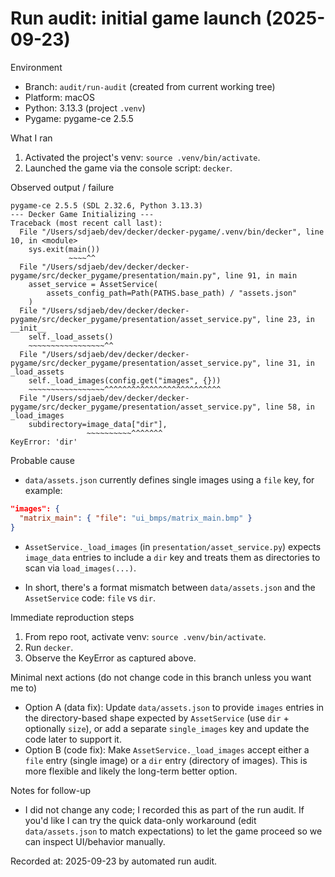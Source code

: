 # Run audit: initial game launch (2025-09-23)

Environment
- Branch: `audit/run-audit` (created from current working tree)
- Platform: macOS
- Python: 3.13.3 (project `.venv`)
- Pygame: pygame-ce 2.5.5

What I ran
1. Activated the project's venv: `source .venv/bin/activate`.
2. Launched the game via the console script: `decker`.

Observed output / failure
```
pygame-ce 2.5.5 (SDL 2.32.6, Python 3.13.3)
--- Decker Game Initializing ---
Traceback (most recent call last):
  File "/Users/sdjaeb/dev/decker/decker-pygame/.venv/bin/decker", line 10, in <module>
    sys.exit(main())
             ~~~~^^
  File "/Users/sdjaeb/dev/decker/decker-pygame/src/decker_pygame/presentation/main.py", line 91, in main
    asset_service = AssetService(
        assets_config_path=Path(PATHS.base_path) / "assets.json"
    )
  File "/Users/sdjaeb/dev/decker/decker-pygame/src/decker_pygame/presentation/asset_service.py", line 23, in __init__
    self._load_assets()
    ~~~~~~~~~~~~~~~~~^^
  File "/Users/sdjaeb/dev/decker/decker-pygame/src/decker_pygame/presentation/asset_service.py", line 31, in _load_assets
    self._load_images(config.get("images", {}))
    ~~~~~~~~~~~~~~~~~^^^^^^^^^^^^^^^^^^^^^^^^^^
  File "/Users/sdjaeb/dev/decker/decker-pygame/src/decker_pygame/presentation/asset_service.py", line 58, in _load_images
    subdirectory=image_data["dir"],
                 ~~~~~~~~~~^^^^^^^
KeyError: 'dir'
```

Probable cause
- `data/assets.json` currently defines single images using a `file` key, for example:

```json
"images": {
  "matrix_main": { "file": "ui_bmps/matrix_main.bmp" }
}
```

- `AssetService._load_images` (in `presentation/asset_service.py`) expects `image_data` entries to include a `dir` key and treats them as directories to scan via `load_images(...)`.

- In short, there's a format mismatch between `data/assets.json` and the `AssetService` code: `file` vs `dir`.

Immediate reproduction steps
1. From repo root, activate venv: `source .venv/bin/activate`.
2. Run `decker`.
3. Observe the KeyError as captured above.

Minimal next actions (do not change code in this branch unless you want me to)
- Option A (data fix): Update `data/assets.json` to provide `images` entries in the directory-based shape expected by `AssetService` (use `dir` + optionally `size`), or add a separate `single_images` key and update the code later to support it.
- Option B (code fix): Make `AssetService._load_images` accept either a `file` entry (single image) or a `dir` entry (directory of images). This is more flexible and likely the long-term better option.

Notes for follow-up
- I did not change any code; I recorded this as part of the run audit. If you'd like I can try the quick data-only workaround (edit `data/assets.json` to match expectations) to let the game proceed so we can inspect UI/behavior manually.

Recorded at: 2025-09-23 by automated run audit.
